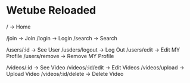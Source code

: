 # Wetube Reloaded

/ -> Home

/join -> Join
/login -> Login
/search -> Search

/users/:id -> See User
/usders/logout -> Log Out
/users/edit -> Edit MY Profile
/users/remove -> Remove MY Profile

/videos/:id -> See Video
/videos/:id/edit -> Edit Videos
/videos/upload -> Upload Video
/videos/:id/delete -> Delete Video

